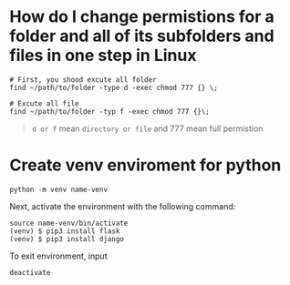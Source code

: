 # How do I change permistions for a folder and all of its subfolders and files in one step in Linux
```
# First, you shood excute all folder
find ~/path/to/folder -type d -exec chmod 777 {} \;

# Excute all file
find ~/path/to/folder -typ f -exec chmod 777 {}\;
```
> `d or f` mean `directory or file` and 777 mean full permistion

# Create venv enviroment for python
```
python -m venv name-venv
```
Next, activate the environment with the following command:
```
source name-venv/bin/activate
(venv) $ pip3 install flask
(venv) $ pip3 install django
```
To exit environment, input
```
deactivate
```